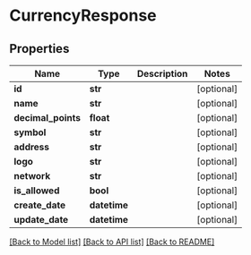 # CurrencyResponse

## Properties
Name | Type | Description | Notes
------------ | ------------- | ------------- | -------------
**id** | **str** |  | [optional] 
**name** | **str** |  | [optional] 
**decimal_points** | **float** |  | [optional] 
**symbol** | **str** |  | [optional] 
**address** | **str** |  | [optional] 
**logo** | **str** |  | [optional] 
**network** | **str** |  | [optional] 
**is_allowed** | **bool** |  | [optional] 
**create_date** | **datetime** |  | [optional] 
**update_date** | **datetime** |  | [optional] 

[[Back to Model list]](../README.md#documentation-for-models) [[Back to API list]](../README.md#documentation-for-api-endpoints) [[Back to README]](../README.md)


